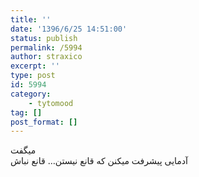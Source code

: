 ```yaml
---
title: ''
date: '1396/6/25 14:51:00'
status: publish
permalink: /5994
author: straxico
excerpt: ''
type: post
id: 5994
category:
    - tytomood
tag: []
post_format: []
---
```

میگفت  
آدمایی پیشرفت میکنن که قانع نیستن… قانع نباش
